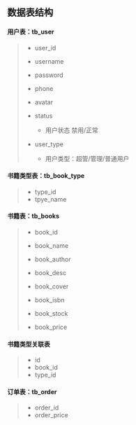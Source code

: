 ## 数据表结构

#### 用户表：tb_user

> * user_id
> * username
> * password
>
> * phone
> * avatar
> * status
>   * 用户状态 禁用/正常
> * user_type
>   * 用户类型：超管/管理/普通用户

#### 书籍类型表：tb_book_type

> * type_id
> * tpye_name

#### 书籍表：tb_books

> * book_id
>
> * book_name
> * book_author
> * book_desc
> * book_cover
> * book_isbn
> * book_stock
> * book_price

#### 书籍类型关联表

> * id
> * book_id
> * type_id

#### 订单表：tb_order

> * order_id
> * order_price